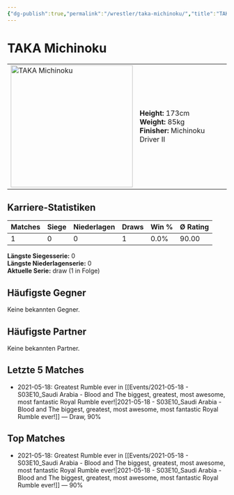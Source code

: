 ```yaml
---
{"dg-publish":true,"permalink":"/wrestler/taka-michinoku/","title":"TAKA Michinoku","tags":["wrestler"],"noteIcon":""}
---
```



# TAKA Michinoku

<table>
        <tr>
        <td><img src="https://github.com/CptSpaulding1980/choke-slam-wrestling/releases/download/images/TAKA_Michinoku.png" width="280" alt="TAKA Michinoku"></td>
        <td>
        <b>Height:</b> 173cm<br>
        <b>Weight:</b> 85kg<br>
        <b>Finisher:</b> Michinoku Driver II<br>
        </td>
        </tr>
        </table>
        

## Karriere-Statistiken

| Matches | Siege | Niederlagen | Draws | Win % | Ø Rating |
|---------|-------|-------------|-------|-------|-----------|
| 1 | 0 | 0 | 1 | 0.0% | 90.00 |

**Längste Siegesserie:** 0<br>**Längste Niederlagenserie:** 0<br>**Aktuelle Serie:** draw (1 in Folge)


## Häufigste Gegner
Keine bekannten Gegner.

## Häufigste Partner
Keine bekannten Partner.

## Letzte 5 Matches
- 2021-05-18: Greatest Rumble ever in [[Events/2021-05-18 - S03E10_Saudi Arabia - Blood and The biggest, greatest, most awesome, most fantastic Royal Rumble ever!\|2021-05-18 - S03E10_Saudi Arabia - Blood and The biggest, greatest, most awesome, most fantastic Royal Rumble ever!]] — Draw, 90%

## Top Matches
- 2021-05-18: Greatest Rumble ever in [[Events/2021-05-18 - S03E10_Saudi Arabia - Blood and The biggest, greatest, most awesome, most fantastic Royal Rumble ever!\|2021-05-18 - S03E10_Saudi Arabia - Blood and The biggest, greatest, most awesome, most fantastic Royal Rumble ever!]] — 90%
